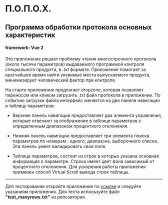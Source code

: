 # П.О.П.О.Х.
## Программа обработки протокола основных характеристик
#### framework: Vue 2

Это приложение решает проблему чтения многострочного протокола (около тысячи параметров) выдаваемого программой контроля специального продукта, в _.txt_ формате. Приложение помогает за кратчайшее время найти уязвимые места выпускаемого продукта, минимизирует человеческий фактор при контроле.  

На старте приложение предлагает dropzone, которая позволяет переносом или кликом загрузить .txt файл протокола в приложение.
По событию загрузки файла интерфейс меняется на две панели навигации и таблицу параметров:

- Верхняя панель навигации предоставляет два элемента управления, которые отвечают за отображение в таблице параметров с определенным диапазоном процентного  отклонения.

- Нижняя панель навигации предоставляет три элемента поиска параметров по номерам : одного, диапазона, выборочного списка. Эта панель умеет валидировать свои поля.

- Таблица параметров, состоит из строк в которых указана основная информация о параметре. Строка имеет цвет фона зависимый от процентного отклонения. Для ускорения работы приложения применен способ Virtual Scroll вывода строк таблицы.

***

Для тестирования откройте приложение по [ссылке](https://eugene-axe.github.io/4P/) и следуйте указаниям приложения. Для теста используйте файл **"test_manyrows.txt"** из репозитория.
